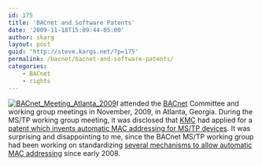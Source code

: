 ```yaml
---
id: 175
title: 'BACnet and Software Patents'
date: '2009-11-18T15:09:44-05:00'
author: skarg
layout: post
guid: 'http://steve.kargs.net/?p=175'
permalink: /bacnet/bacnet-and-software-patents/
categories:
    - BACnet
    - rights
---
```


[![](http://steve.kargs.net/wp-content/uploads/2009/11/IMG_0947-150x150.jpg "BACnet_Meeting_Atlanta_2009")](http://steve.kargs.net/wp-content/uploads/2009/11/IMG_0947.jpg)I attended the [BACnet](http://www.bacnet.org/) Committee and working group meetings in November, 2009, in Atlanta, Georgia. During the MS/TP working group meeting, it was disclosed that [KMC](http://www.kmccontrols.com/) had applied for a [patent which invents automatic MAC addressing for MS/TP devices](http://www.google.com/patents/about?id=wH_JAAAAEBAJ&dq=bacnet+mstp). It was surprising and disappointing to me, since the BACnet MS/TP working group had been working on standardizing [several mechanisms to allow automatic MAC addressing](http://tech.groups.yahoo.com/group/bacnet-mstpwg/files/CG-005-1-MSTP%20Auto-Addr.doc) since early 2008.